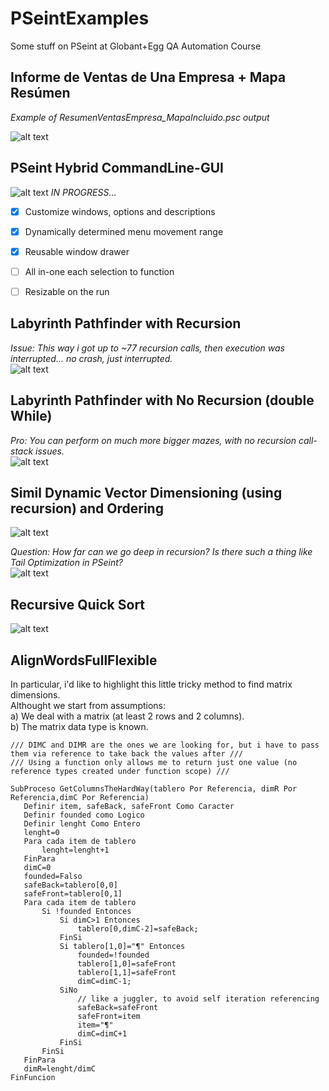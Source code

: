 # PSeintExamples
Some stuff on PSeint at Globant+Egg QA Automation Course


## Informe de Ventas de Una Empresa + Mapa Resúmen

*Example of ResumenVentasEmpresa_MapaIncluido.psc output*  

![alt text](https://github.com/Jmlucero1984/PSeintExamples/blob/main/map.JPG?raw=true)

## PSeint Hybrid CommandLine-GUI

 ![alt text](https://github.com/Jmlucero1984/PSeintExamples/blob/main/GUI.gif?raw=true)
*IN PROGRESS...*  
- [x] Customize windows, options and descriptions
- [x] Dynamically determined menu movement range
- [x] Reusable window drawer
- [ ] All in-one each selection to function
- [ ] Resizable on the run



## Labyrinth Pathfinder with Recursion  
*Issue: This way i got up to ~77 recursion calls, then execution was interrupted... no crash, just interrupted.*  
![alt text](https://github.com/Jmlucero1984/PSeintExamples/blob/main/Labyrinth%20Recursion.gif?raw=true)

## Labyrinth Pathfinder with No Recursion (double While)  
*Pro: You can perform on much more bigger mazes, with no recursion call-stack issues.*  
![alt text](https://github.com/Jmlucero1984/PSeintExamples/blob/main/Labyrinth%20No%20Recursion.gif?raw=true)

## Simil Dynamic Vector Dimensioning (using recursion) and Ordering

![alt text](https://github.com/Jmlucero1984/PSeintExamples/blob/main/DynVectOrdering_1.gif?raw=true)

*Question: How far can we go deep in recursion? Is there such a thing like Tail Optimization in PSeint?*  
![alt text](https://github.com/Jmlucero1984/PSeintExamples/blob/main/DynVectOrdering_2.gif?raw=true)  
 

## Recursive Quick Sort  

![alt text](https://github.com/Jmlucero1984/PSeintExamples/blob/main/RecursiveQuickSort.gif?raw=true)  

## AlignWordsFullFlexible

In particular, i'd like to highlight this little tricky method to find matrix dimensions.  
Althought we start from assumptions:  
		  a) We deal with a matrix (at least 2 rows and 2 columns).  
		  b) The matrix data type is known.  
	
 ```
/// DIMC and DIMR are the ones we are looking for, but i have to pass them via reference to take back the values after ///
/// Using a function only allows me to return just one value (no reference types created under function scope) ///

SubProceso GetColumnsTheHardWay(tablero Por Referencia, dimR Por Referencia,dimC Por Referencia)
	Definir item, safeBack, safeFront Como Caracter
	Definir founded como Logico
	Definir lenght Como Entero
	lenght=0
	Para cada item de tablero
		lenght=lenght+1
	FinPara
	dimC=0
	founded=Falso
	safeBack=tablero[0,0]
	safeFront=tablero[0,1]
	Para cada item de tablero
		Si !founded Entonces
			Si dimC>1 Entonces
				tablero[0,dimC-2]=safeBack;
			FinSi
			Si tablero[1,0]="¶" Entonces 
				founded=!founded
				tablero[1,0]=safeFront
				tablero[1,1]=safeFront
				dimC=dimC-1;
			SiNo 
				// like a juggler, to avoid self iteration referencing
				safeBack=safeFront 
				safeFront=item	
				item="¶"
				dimC=dimC+1
			FinSi
		FinSi
	FinPara
	dimR=lenght/dimC
FinFuncion
```


